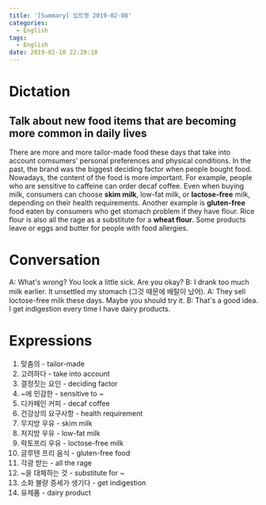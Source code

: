 ```yaml
---
title: '[Summary] 입트영 2019-02-08'
categories:
  - English
tags:
  - English
date: 2019-02-10 22:20:18
---
```


# Dictation

## Talk about new food items that are becoming more common in daily lives

There are more and more tailor-made food these days that take into account comsumers' personal preferences and physical conditions. In the past, the brand was the biggest deciding factor when people bought food. Nowadays, the content of the food is more important. For example, people who are sensitive to caffeine can order decaf coffee. Even when buying milk, consumers can choose **skim milk**, low-fat milk, or **lactose-free** milk, depending on their health requirements. Another example is **gluten-free** food eaten by consumers who get stomach problem if they have flour. Rice flour is also all the rage as a substitute for a **wheat flour**. Some products leave or eggs and butter for people with food allergies.

# Conversation

A: What's wrong? You look a little sick. Are you okay?
B: I drank too much milk earlier. It unsettled my stomach (그것 때문에 배탈이 났어).
A: They sell loctose-free milk these days. Maybe you should try it.
B: That's a good idea. I get indigestion every time I have dairy products.


# Expressions

1. 맞춤의 - tailor-made
2. 고려하다 - take into account
3. 결정짓는 요인 - deciding factor
4. ~에 민감한 - sensitive to ~
5. 디카페인 커피 - decaf coffee
6. 건강상의 요구사항 - health requirement
7. 무지방 우유 - skim milk
8. 저지방 우유 - low-fat milk
9. 락토프리 우유 - loctose-free milk
10. 글루텐 프리 음식 - gluten-free food
11. 각광 받는 - all the rage
12. ~을 대체하는 것 - substitute for ~
13. 소화 불량 증세가 생기다 - get indigestion
14. 유제품 - dairy product